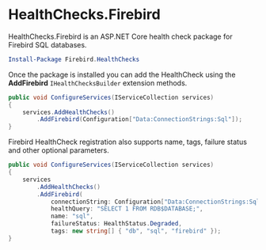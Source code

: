 ﻿# HealthChecks.Firebird

HealthChecks.Firebird is an ASP.NET Core health check package for Firebird SQL databases.

```PowerShell
Install-Package Firebird.HealthChecks
```

Once the package is installed you can add the HealthCheck using the **AddFirebird** `IHealthChecksBuilder` extension methods.

```csharp
public void ConfigureServices(IServiceCollection services)
{
    services.AddHealthChecks()
        .AddFirebird(Configuration["Data:ConnectionStrings:Sql"]);
}
```

Firebird HealthCheck registration also supports name, tags, failure status and other optional parameters.

```csharp
public void ConfigureServices(IServiceCollection services)
{
    services
        .AddHealthChecks()
        .AddFirebird(
            connectionString: Configuration["Data:ConnectionStrings:Sql"],
            healthQuery: "SELECT 1 FROM RDB$DATABASE;",
            name: "sql",
            failureStatus: HealthStatus.Degraded,
            tags: new string[] { "db", "sql", "firebird" });
}
```